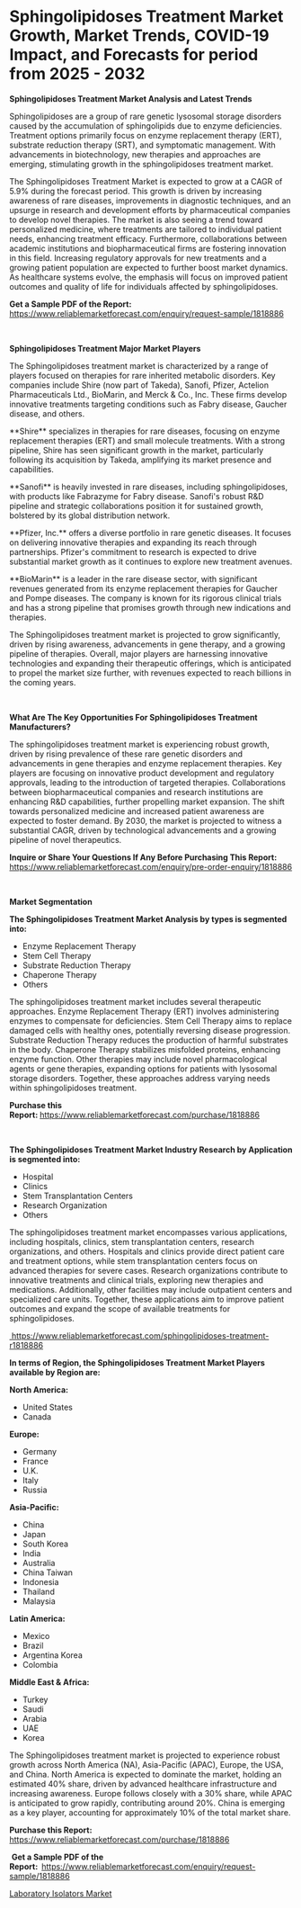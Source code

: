 <p><h1>Sphingolipidoses Treatment Market Growth, Market Trends, COVID-19 Impact, and Forecasts for period from 2025 - 2032</h1></p><p><strong>Sphingolipidoses Treatment Market Analysis and Latest Trends</strong></p>
<p><p>Sphingolipidoses are a group of rare genetic lysosomal storage disorders caused by the accumulation of sphingolipids due to enzyme deficiencies. Treatment options primarily focus on enzyme replacement therapy (ERT), substrate reduction therapy (SRT), and symptomatic management. With advancements in biotechnology, new therapies and approaches are emerging, stimulating growth in the sphingolipidoses treatment market.</p><p>The Sphingolipidoses Treatment Market is expected to grow at a CAGR of 5.9% during the forecast period. This growth is driven by increasing awareness of rare diseases, improvements in diagnostic techniques, and an upsurge in research and development efforts by pharmaceutical companies to develop novel therapies. The market is also seeing a trend toward personalized medicine, where treatments are tailored to individual patient needs, enhancing treatment efficacy. Furthermore, collaborations between academic institutions and biopharmaceutical firms are fostering innovation in this field. Increasing regulatory approvals for new treatments and a growing patient population are expected to further boost market dynamics. As healthcare systems evolve, the emphasis will focus on improved patient outcomes and quality of life for individuals affected by sphingolipidoses.</p></p>
<p><strong>Get a Sample PDF of the Report:&nbsp;</strong> <a href="https://www.reliablemarketforecast.com/enquiry/request-sample/1818886?utm_campaign=2780&utm_medium=2&utm_source=Github&utm_content=ia&utm_term=03032025&utm_id=sphingolipidoses-treatment">https://www.reliablemarketforecast.com/enquiry/request-sample/1818886</a></p>
<p>&nbsp;</p>
<p><strong>Sphingolipidoses Treatment Major Market Players</strong></p>
<p><p>The Sphingolipidoses treatment market is characterized by a range of players focused on therapies for rare inherited metabolic disorders. Key companies include Shire (now part of Takeda), Sanofi, Pfizer, Actelion Pharmaceuticals Ltd., BioMarin, and Merck & Co., Inc. These firms develop innovative treatments targeting conditions such as Fabry disease, Gaucher disease, and others.</p><p>**Shire** specializes in therapies for rare diseases, focusing on enzyme replacement therapies (ERT) and small molecule treatments. With a strong pipeline, Shire has seen significant growth in the market, particularly following its acquisition by Takeda, amplifying its market presence and capabilities.</p><p>**Sanofi** is heavily invested in rare diseases, including sphingolipidoses, with products like Fabrazyme for Fabry disease. Sanofi's robust R&D pipeline and strategic collaborations position it for sustained growth, bolstered by its global distribution network.</p><p>**Pfizer, Inc.** offers a diverse portfolio in rare genetic diseases. It focuses on delivering innovative therapies and expanding its reach through partnerships. Pfizer's commitment to research is expected to drive substantial market growth as it continues to explore new treatment avenues.</p><p>**BioMarin** is a leader in the rare disease sector, with significant revenues generated from its enzyme replacement therapies for Gaucher and Pompe diseases. The company is known for its rigorous clinical trials and has a strong pipeline that promises growth through new indications and therapies.</p><p>The Sphingolipidoses treatment market is projected to grow significantly, driven by rising awareness, advancements in gene therapy, and a growing pipeline of therapies. Overall, major players are harnessing innovative technologies and expanding their therapeutic offerings, which is anticipated to propel the market size further, with revenues expected to reach billions in the coming years.</p></p>
<p>&nbsp;</p>
<p><strong>What Are The Key Opportunities For Sphingolipidoses Treatment Manufacturers?</strong></p>
<p><p>The sphingolipidoses treatment market is experiencing robust growth, driven by rising prevalence of these rare genetic disorders and advancements in gene therapies and enzyme replacement therapies. Key players are focusing on innovative product development and regulatory approvals, leading to the introduction of targeted therapies. Collaborations between biopharmaceutical companies and research institutions are enhancing R&D capabilities, further propelling market expansion. The shift towards personalized medicine and increased patient awareness are expected to foster demand. By 2030, the market is projected to witness a substantial CAGR, driven by technological advancements and a growing pipeline of novel therapeutics.</p></p>
<p><strong>Inquire or Share Your Questions If Any Before Purchasing This Report:</strong> <a href="https://www.reliablemarketforecast.com/enquiry/pre-order-enquiry/1818886?utm_campaign=2780&utm_medium=2&utm_source=Github&utm_content=ia&utm_term=03032025&utm_id=sphingolipidoses-treatment">https://www.reliablemarketforecast.com/enquiry/pre-order-enquiry/1818886</a></p>
<p>&nbsp;</p>
<p><strong>Market Segmentation</strong></p>
<p><strong>The Sphingolipidoses Treatment Market Analysis by types is segmented into:</strong></p>
<p><ul><li>Enzyme Replacement Therapy</li><li>Stem Cell Therapy</li><li>Substrate Reduction Therapy</li><li>Chaperone Therapy</li><li>Others</li></ul></p>
<p><p>The sphingolipidoses treatment market includes several therapeutic approaches. Enzyme Replacement Therapy (ERT) involves administering enzymes to compensate for deficiencies. Stem Cell Therapy aims to replace damaged cells with healthy ones, potentially reversing disease progression. Substrate Reduction Therapy reduces the production of harmful substrates in the body. Chaperone Therapy stabilizes misfolded proteins, enhancing enzyme function. Other therapies may include novel pharmacological agents or gene therapies, expanding options for patients with lysosomal storage disorders. Together, these approaches address varying needs within sphingolipidoses treatment.</p></p>
<p><strong>Purchase this Report:&nbsp;</strong><a href="https://www.reliablemarketforecast.com/purchase/1818886?utm_campaign=2780&utm_medium=2&utm_source=Github&utm_content=ia&utm_term=03032025&utm_id=sphingolipidoses-treatment">https://www.reliablemarketforecast.com/purchase/1818886</a></p>
<p>&nbsp;</p>
<p><strong>The Sphingolipidoses Treatment Market Industry Research by Application is segmented into:</strong></p>
<p><ul><li>Hospital</li><li>Clinics</li><li>Stem Transplantation Centers</li><li>Research Organization</li><li>Others</li></ul></p>
<p><p>The sphingolipidoses treatment market encompasses various applications, including hospitals, clinics, stem transplantation centers, research organizations, and others. Hospitals and clinics provide direct patient care and treatment options, while stem transplantation centers focus on advanced therapies for severe cases. Research organizations contribute to innovative treatments and clinical trials, exploring new therapies and medications. Additionally, other facilities may include outpatient centers and specialized care units. Together, these applications aim to improve patient outcomes and expand the scope of available treatments for sphingolipidoses.</p></p>
<p><a href="https://www.reliablemarketforecast.com/sphingolipidoses-treatment-r1818886?utm_campaign=2780&utm_medium=2&utm_source=Github&utm_content=ia&utm_term=03032025&utm_id=sphingolipidoses-treatment">&nbsp;https://www.reliablemarketforecast.com/sphingolipidoses-treatment-r1818886</a></p>
<p><strong>In terms of Region, the Sphingolipidoses Treatment Market Players available by Region are:</strong></p>
<p>
    <p> <strong> North America: </strong>
        <ul>
            <li>United States</li>
            <li>Canada</li>
        </ul>
        </p> 
    <p> <strong> Europe: </strong>
        <ul>
            <li>Germany</li>
            <li>France</li>
            <li>U.K.</li>
            <li>Italy</li>
            <li>Russia</li>
        </ul>
        </p> 
    <p> <strong> Asia-Pacific: </strong>
        <ul>
            <li>China</li>
            <li>Japan</li>
            <li>South Korea</li>
            <li>India</li>
            <li>Australia</li>
            <li>China Taiwan</li>
            <li>Indonesia</li>
            <li>Thailand</li>
            <li>Malaysia</li>
        </ul>
        </p> 
    <p> <strong> Latin America: </strong>
        <ul>
            <li>Mexico</li>
            <li>Brazil</li>
            <li>Argentina Korea</li>
            <li>Colombia</li>
        </ul>
        </p> 
    <p> <strong> Middle East & Africa: </strong>
        <ul>
            <li>Turkey</li>
            <li>Saudi</li>
            <li>Arabia</li>
            <li>UAE</li>
            <li>Korea</li>
        </ul>
    </p>
    </p>
<p><p>The Sphingolipidoses treatment market is projected to experience robust growth across North America (NA), Asia-Pacific (APAC), Europe, the USA, and China. North America is expected to dominate the market, holding an estimated 40% share, driven by advanced healthcare infrastructure and increasing awareness. Europe follows closely with a 30% share, while APAC is anticipated to grow rapidly, contributing around 20%. China is emerging as a key player, accounting for approximately 10% of the total market share.</p></p>
<p><strong>Purchase this Report: </strong><a href="https://www.reliablemarketforecast.com/purchase/1818886?utm_campaign=2780&utm_medium=2&utm_source=Github&utm_content=ia&utm_term=03032025&utm_id=sphingolipidoses-treatment">https://www.reliablemarketforecast.com/purchase/1818886</a></p>
<p>&nbsp;<strong>Get a Sample PDF of the Report:&nbsp;&nbsp;</strong><a href="https://www.reliablemarketforecast.com/enquiry/request-sample/1818886?utm_campaign=2780&utm_medium=2&utm_source=Github&utm_content=ia&utm_term=03032025&utm_id=sphingolipidoses-treatment">https://www.reliablemarketforecast.com/enquiry/request-sample/1818886</a></p>
<p><strong></strong></p>
<p><p><a href="https://github.com/akrachveslov/Market-Research-Report-List-1/blob/main/laboratory-isolators-market.md?utm_campaign=2780&utm_medium=2&utm_source=Github&utm_content=ia&utm_term=03032025&utm_id=sphingolipidoses-treatment">Laboratory Isolators Market</a></p></p>